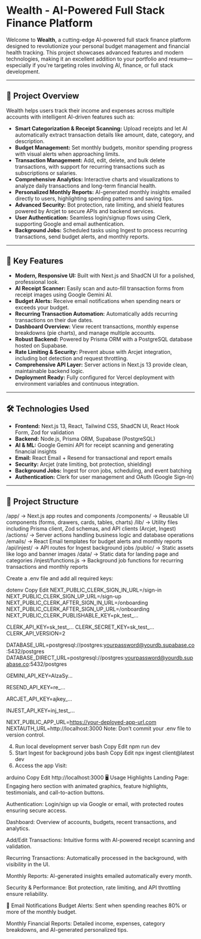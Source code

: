 # Wealth - AI-Powered Full Stack Finance Platform

Welcome to **Wealth**, a cutting-edge AI-powered full stack finance platform designed to revolutionize your personal budget management and financial health tracking. This project showcases advanced features and modern technologies, making it an excellent addition to your portfolio and resume—especially if you're targeting roles involving AI, finance, or full stack development.

---

## 🚀 Project Overview

Wealth helps users track their income and expenses across multiple accounts with intelligent AI-driven features such as:

- **Smart Categorization & Receipt Scanning:** Upload receipts and let AI automatically extract transaction details like amount, date, category, and description.
- **Budget Management:** Set monthly budgets, monitor spending progress with visual alerts when approaching limits.
- **Transaction Management:** Add, edit, delete, and bulk delete transactions, with support for recurring transactions such as subscriptions or salaries.
- **Comprehensive Analytics:** Interactive charts and visualizations to analyze daily transactions and long-term financial health.
- **Personalized Monthly Reports:** AI-generated monthly insights emailed directly to users, highlighting spending patterns and saving tips.
- **Advanced Security:** Bot protection, rate limiting, and shield features powered by Arcjet to secure APIs and backend services.
- **User Authentication:** Seamless login/signup flows using Clerk, supporting Google and email authentication.
- **Background Jobs:** Scheduled tasks using Ingest to process recurring transactions, send budget alerts, and monthly reports.

---

## 📱 Key Features

- **Modern, Responsive UI:** Built with Next.js and ShadCN UI for a polished, professional look.
- **AI Receipt Scanner:** Easily scan and auto-fill transaction forms from receipt images using Google Gemini AI.
- **Budget Alerts:** Receive email notifications when spending nears or exceeds your budget.
- **Recurring Transaction Automation:** Automatically adds recurring transactions on their due dates.
- **Dashboard Overview:** View recent transactions, monthly expense breakdowns (pie charts), and manage multiple accounts.
- **Robust Backend:** Powered by Prisma ORM with a PostgreSQL database hosted on Supabase.
- **Rate Limiting & Security:** Prevent abuse with Arcjet integration, including bot detection and request throttling.
- **Comprehensive API Layer:** Server actions in Next.js 13 provide clean, maintainable backend logic.
- **Deployment Ready:** Fully configured for Vercel deployment with environment variables and continuous integration.

---

## 🛠️ Technologies Used

- **Frontend:** Next.js 13, React, Tailwind CSS, ShadCN UI, React Hook Form, Zod for validation
- **Backend:** Node.js, Prisma ORM, Supabase (PostgreSQL)
- **AI & ML:** Google Gemini API for receipt scanning and generating financial insights
- **Email:** React Email + Resend for transactional and report emails
- **Security:** Arcjet (rate limiting, bot protection, shielding)
- **Background Jobs:** Ingest for cron jobs, scheduling, and event batching
- **Authentication:** Clerk for user management and OAuth (Google Sign-In)

---

## 📁 Project Structure

/app/ → Next.js app routes and components
/components/ → Reusable UI components (forms, drawers, cards, tables, charts)
/lib/ → Utility files including Prisma client, Zod schemas, and API clients (Arcjet, Ingest)
/actions/ → Server actions handling business logic and database operations
/emails/ → React Email templates for budget alerts and monthly reports
/api/injest/ → API routes for Ingest background jobs
/public/ → Static assets like logo and banner images
/data/ → Static data for landing page and categories
/injest/functions.js → Background job functions for recurring transactions and monthly reports


Create a .env file and add all required keys:

dotenv
Copy
Edit
NEXT_PUBLIC_CLERK_SIGN_IN_URL=/sign-in
NEXT_PUBLIC_CLERK_SIGN_UP_URL=/sign-up
NEXT_PUBLIC_CLERK_AFTER_SIGN_IN_URL=/onboarding
NEXT_PUBLIC_CLERK_AFTER_SIGN_UP_URL=/onboarding
NEXT_PUBLIC_CLERK_PUBLISHABLE_KEY=pk_test_...

CLERK_API_KEY=sk_test_...
CLERK_SECRET_KEY=sk_test_...
CLERK_API_VERSION=2

DATABASE_URL=postgresql://postgres:yourpassword@yourdb.supabase.co:5432/postgres
DATABASE_DIRECT_URL=postgresql://postgres:yourpassword@yourdb.supabase.co:5432/postgres

GEMINI_API_KEY=AIzaSy...

RESEND_API_KEY=re_...

ARCJET_API_KEY=ajkey_...

INJEST_API_KEY=inj_test_...

NEXT_PUBLIC_APP_URL=https://your-deployed-app-url.com
NEXTAUTH_URL=http://localhost:3000
Note: Don’t commit your .env file to version control.

4. Run local development server
bash
Copy
Edit
npm run dev
5. Start Ingest for background jobs
bash
Copy
Edit
npx ingest client@latest dev
6. Access the app
Visit:

arduino
Copy
Edit
http://localhost:3000
🖥️ Usage Highlights
Landing Page: Engaging hero section with animated graphics, feature highlights, testimonials, and call-to-action buttons.

Authentication: Login/sign up via Google or email, with protected routes ensuring secure access.

Dashboard: Overview of accounts, budgets, recent transactions, and analytics.

Add/Edit Transactions: Intuitive forms with AI-powered receipt scanning and validation.

Recurring Transactions: Automatically processed in the background, with visibility in the UI.

Monthly Reports: AI-generated insights emailed automatically every month.

Security & Performance: Bot protection, rate limiting, and API throttling ensure reliability.

📧 Email Notifications
Budget Alerts: Sent when spending reaches 80% or more of the monthly budget.

Monthly Financial Reports: Detailed income, expenses, category breakdowns, and AI-generated personalized tips.
